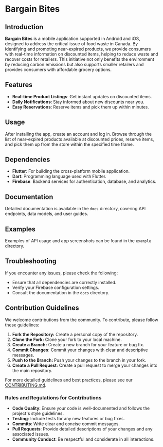 # Bargain Bites

## Introduction
**Bargain Bites** is a mobile application supported in Android and iOS, designed to address the critical issue of food waste in Canada. By identifying and promoting near-expired products, we provide consumers with real-time information on discounted items, helping to reduce waste and recover costs for retailers. This initiative not only benefits the environment by reducing carbon emissions but also supports smaller retailers and provides consumers with affordable grocery options.

## Features
- **Real-time Product Listings**: Get instant updates on discounted items.
- **Daily Notifications**: Stay informed about new discounts near you.
- **Easy Reservations**: Reserve items and pick them up within minutes.

## Usage
After installing the app, create an account and log in. Browse through the list of near-expired products available at discounted prices, reserve items, and pick them up from the store within the specified time frame.

## Dependencies
- **Flutter**: For building the cross-platform mobile application.
- **Dart**: Programming language used with Flutter.
- **Firebase**: Backend services for authentication, database, and analytics.

## Documentation
Detailed documentation is available in the `docs` directory, covering API endpoints, data models, and user guides.

## Examples
Examples of API usage and app screenshots can be found in the `example` directory.

## Troubleshooting
If you encounter any issues, please check the following:
- Ensure that all dependencies are correctly installed.
- Verify your Firebase configuration settings.
- Consult the documentation in the `docs` directory.

## Contribution Guidelines
We welcome contributions from the community. To contribute, please follow these guidelines:
1. **Fork the Repository:** Create a personal copy of the repository.
2. **Clone the Fork:** Clone your fork to your local machine.
3. **Create a Branch:** Create a new branch for your feature or bug fix.
4. **Commit Changes:** Commit your changes with clear and descriptive messages.
5. **Push to the Branch:** Push your changes to the branch in your fork.
6. **Create a Pull Request:** Create a pull request to merge your changes into the main repository.

For more detailed guidelines and best practices, please see our [CONTRIBUTING.md](CONTRIBUTING.md).

### Rules and Regulations for Contributions
- **Code Quality**: Ensure your code is well-documented and follows the project's style guidelines.
- **Testing**: Include tests for any new features or bug fixes.
- **Commits**: Write clear and concise commit messages.
- **Pull Requests**: Provide detailed descriptions of your changes and any associated issues.
- **Community Conduct**: Be respectful and considerate in all interactions.
